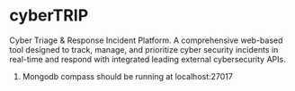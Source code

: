 # cyberTRIP
Cyber Triage &amp; Response Incident Platform. A comprehensive web-based tool designed to track, manage, and prioritize cyber security incidents in real-time and respond with integrated leading external cybersecurity APIs.
1. Mongodb compass should be running at localhost:27017
